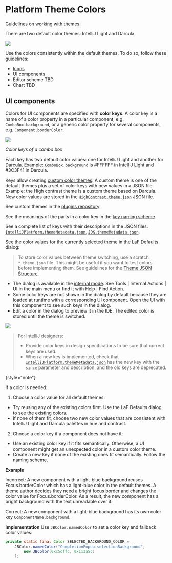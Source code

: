 <!-- Copyright 2000-2024 JetBrains s.r.o. and contributors. Use of this source code is governed by the Apache 2.0 license. -->

# Platform Theme Colors

<link-summary>Guidelines on working with themes.</link-summary>

There are two default color themes: IntelliJ Light and Darcula.

![](01_default_themes.png)

Use the colors consistently within the default themes. To do so, follow these guidelines:

* [Icons](icons.md)
* UI components
* Editor scheme TBD
* Chart TBD


## UI components

Colors for UI components are specified with **color keys**.
A color key is a name of a color property in a particular component, e.g. `ComboBox.background`, or a generic color property for several components, e.g. `Component.borderColor`.


![](02_keys_naming.png)

*Color keys of a combo box*

Each key has two default color values: one for IntelliJ Light and another for Darcula. Example: `ComboBox.background` is #FFFFFF in IntelliJ Light and #3C3F41 in Darcula.

Keys allow creating [custom color themes](themes_getting_started.md). A custom theme is one of the default themes plus a set of color keys with new values in a JSON file. Example: the High contrast theme is a custom theme based on Darcula. New color values are stored in the [`HighContrast.theme.json`](%gh-ic%/platform/platform-resources/src/themes/HighContrast.theme.json) JSON file.

See custom themes in the <a href="https://plugins.jetbrains.com/search?tags=Theme">plugins repository</a>.

See the meanings of the parts in a color key in the [key naming scheme](themes_metadata.md#key-naming-scheme).

See a complete list of keys with their descriptions in the JSON files: [`IntelliJPlatform.themeMetadata.json`](%gh-ic%/platform/platform-resources/src/themes/metadata/IntelliJPlatform.themeMetadata.json), [`JDK.themeMetadata.json`](%gh-ic%/platform/platform-resources/src/themes/metadata/JDK.themeMetadata.json).

See the color values for the currently selected theme in the LaF Defaults dialog:

> To store color values between theme switching, use a scratch `*.theme.json` file.
> This might be useful if you want to test colors before implementing them.
> See guidelines for the [Theme JSON Structure](themes_customize.md#defining-named-colors).

* The dialog is available in the [internal mode](enabling_internal.md). See <ui-path>Tools | Internal Actions | UI</ui-path> in the main menu or find it with <control>Help | Find Action</control>.
* Some color keys are not shown in the dialog by default because they are loaded at runtime with a corresponding UI component. Open the UI with this component to see such keys in the dialog.
* Edit a color in the dialog to preview it in the IDE. The edited color is stored until the theme is switched.

![](03_LaF_Defaults.png)

> For IntelliJ designers:
> * Provide color keys in design specifications to be sure that correct keys are used.
> * When a new key is implemented, check that [`IntelliJPlatform.themeMetadata.json`](%gh-ic%/platform/platform-resources/src/themes/metadata/IntelliJPlatform.themeMetadata.json) has the new key with the `since` parameter and description, and the old keys are deprecated.
>
{style="note"}

If a color is needed:
1. Choose a color value for all default themes:
* Try reusing any of the existing colors first. Use the LaF Defaults dialog to see the existing colors.
* If none of them fit, choose two new color values that are consistent with IntelliJ Light and Darcula palettes in hue and contrast.
2. Choose a color key if a component does not have it:
* Use an existing color key if it fits semantically. Otherwise, a UI component might get an unexpected color in a custom color theme.
* Create a new key if none of the existing ones fit semantically. Follow the naming scheme.


**Example**

Incorrect: A new component with a light-blue background reuses Focus.borderColor which has a light-blue color in the default themes. A theme author decides they need a bright focus border and changes the color value for Focus.borderColor. As a result, the new component has a bright background with the text unreadable over it.

Correct: A new component with a light-blue background has its own color key <code>ComponentName.background</code>.


**Implementation**
Use `JBColor.namedColor` to set a color key and fallback color values:

```java
private static final Color SELECTED_BACKGROUND_COLOR =
    JBColor.namedColor("CompletionPopup.selectionBackground",
        new JBColor(0xc5dffc, 0x113a5c)
    );
```
